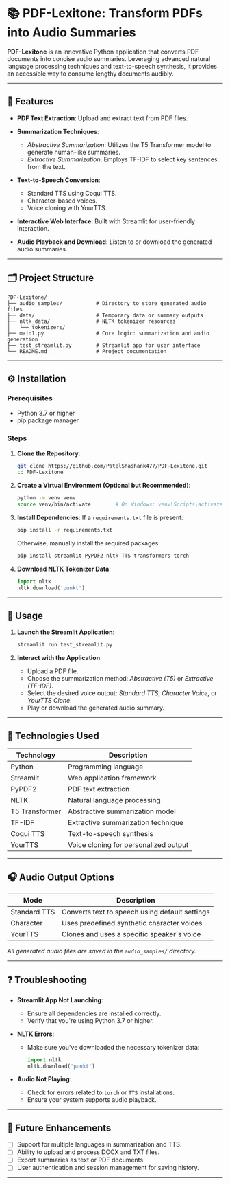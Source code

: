 # 📚 PDF-Lexitone: Transform PDFs into Audio Summaries

**PDF-Lexitone** is an innovative Python application that converts PDF documents into concise audio summaries. Leveraging advanced natural language processing techniques and text-to-speech synthesis, it provides an accessible way to consume lengthy documents audibly.

---

## 🚀 Features

* **PDF Text Extraction**: Upload and extract text from PDF files.
* **Summarization Techniques**:

  * *Abstractive Summarization*: Utilizes the T5 Transformer model to generate human-like summaries.
  * *Extractive Summarization*: Employs TF-IDF to select key sentences from the text.
* **Text-to-Speech Conversion**:

  * Standard TTS using Coqui TTS.
  * Character-based voices.
  * Voice cloning with YourTTS.
* **Interactive Web Interface**: Built with Streamlit for user-friendly interaction.
* **Audio Playback and Download**: Listen to or download the generated audio summaries.

---

## 🗂️ Project Structure

```
PDF-Lexitone/
├── audio_samples/           # Directory to store generated audio files
├── data/                    # Temporary data or summary outputs
├── nltk_data/               # NLTK tokenizer resources
│   └── tokenizers/
├── main1.py                 # Core logic: summarization and audio generation
├── test_streamlit.py        # Streamlit app for user interface
└── README.md                # Project documentation
```

---

## ⚙️ Installation

### Prerequisites

* Python 3.7 or higher
* pip package manager

### Steps

1. **Clone the Repository**:

   ```bash
   git clone https://github.com/PatelShashank477/PDF-Lexitone.git
   cd PDF-Lexitone
   ```

2. **Create a Virtual Environment (Optional but Recommended)**:

   ```bash
   python -m venv venv
   source venv/bin/activate        # On Windows: venv\Scripts\activate
   ```

3. **Install Dependencies**:
   If a `requirements.txt` file is present:

   ```bash
   pip install -r requirements.txt
   ```

   Otherwise, manually install the required packages:

   ```bash
   pip install streamlit PyPDF2 nltk TTS transformers torch
   ```

4. **Download NLTK Tokenizer Data**:

   ```python
   import nltk
   nltk.download('punkt')
   ```

---

## 🧪 Usage

1. **Launch the Streamlit Application**:

   ```bash
   streamlit run test_streamlit.py
   ```

2. **Interact with the Application**:

   * Upload a PDF file.
   * Choose the summarization method: *Abstractive (T5)* or *Extractive (TF-IDF)*.
   * Select the desired voice output: *Standard TTS*, *Character Voice*, or *YourTTS Clone*.
   * Play or download the generated audio summary.

---

## 🧠 Technologies Used

| Technology     | Description                           |
| -------------- | ------------------------------------- |
| Python         | Programming language                  |
| Streamlit      | Web application framework             |
| PyPDF2         | PDF text extraction                   |
| NLTK           | Natural language processing           |
| T5 Transformer | Abstractive summarization model       |
| TF-IDF         | Extractive summarization technique    |
| Coqui TTS      | Text-to-speech synthesis              |
| YourTTS        | Voice cloning for personalized output |

---

## 🎧 Audio Output Options

| Mode         | Description                                    |
| ------------ | ---------------------------------------------- |
| Standard TTS | Converts text to speech using default settings |
| Character    | Uses predefined synthetic character voices     |
| YourTTS      | Clones and uses a specific speaker's voice     |

*All generated audio files are saved in the `audio_samples/` directory.*

---

## ❓ Troubleshooting

* **Streamlit App Not Launching**:

  * Ensure all dependencies are installed correctly.
  * Verify that you're using Python 3.7 or higher.

* **NLTK Errors**:

  * Make sure you've downloaded the necessary tokenizer data:

    ```python
    import nltk
    nltk.download('punkt')
    ```

* **Audio Not Playing**:

  * Check for errors related to `torch` or `TTS` installations.
  * Ensure your system supports audio playback.

---


## 📌 Future Enhancements

* [ ] Support for multiple languages in summarization and TTS.
* [ ] Ability to upload and process DOCX and TXT files.
* [ ] Export summaries as text or PDF documents.
* [ ] User authentication and session management for saving history.

---

